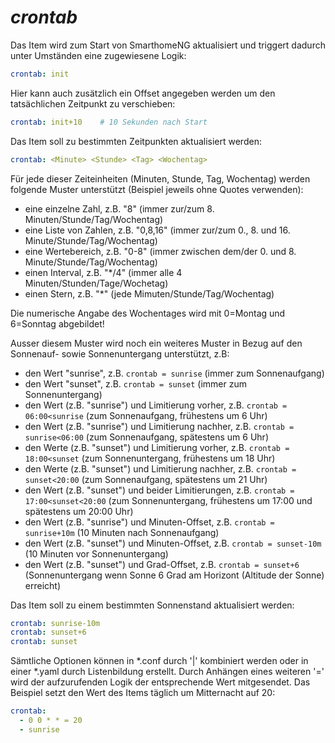 #  *crontab*
Das Item wird zum Start von SmarthomeNG aktualisiert und triggert dadurch unter Umständen eine zugewiesene Logik:

```yaml
crontab: init
```

Hier kann auch zusätzlich ein Offset angegeben werden um den tatsächlichen Zeitpunkt zu verschieben:

```yaml
crontab: init+10    # 10 Sekunden nach Start
```

Das Item soll zu bestimmten Zeitpunkten aktualisiert werden:

```yaml
crontab: <Minute> <Stunde> <Tag> <Wochentag>
```

Für jede dieser Zeiteinheiten (Minuten, Stunde, Tag, Wochentag) werden folgende Muster unterstützt (Beispiel jeweils ohne Quotes verwenden):
* eine einzelne Zahl, z.B. "8" (immer zur/zum 8. Minuten/Stunde/Tag/Wochentag)
* eine Liste von Zahlen, z.B. "0,8,16" (immer zur/zum 0., 8. und 16. Minute/Stunde/Tag/Wochentag)
* eine Wertebereich, z.B. "0-8" (immer zwischen dem/der 0. und 8. Minute/Stunde/Tag/Wochentag)
* einen Interval, z.B. "*/4" (immer alle 4 Minuten/Stunden/Tage/Wochetag)
* einen Stern, z.B. "*" (jede Mimuten/Stunde/Tag/Wochentag)

Die numerische Angabe des Wochentages wird mit 0=Montag und 6=Sonntag abgebildet!

Ausser diesem Muster wird noch ein weiteres Muster in Bezug auf den Sonnenauf- sowie Sonnenuntergang unterstützt, z.B:
* den Wert "sunrise", z.B. `crontab = sunrise` (immer zum Sonnenaufgang)
* den Wert "sunset", z.B. `crontab = sunset` (immer zum Sonnenuntergang)
* den Wert (z.B. "sunrise") und Limitierung vorher, z.B. `crontab = 06:00<sunrise` (zum Sonnenaufgang, frühestens um 6 Uhr)
* den Wert (z.B. "sunrise") und Limitierung nachher, z.B. `crontab = sunrise<06:00` (zum Sonnenaufgang, spätestens um 6 Uhr)
* den Werte (z.B. "sunset") und Limitierung vorher, z.B. `crontab = 18:00<sunset` (zum Sonnenuntergang, frühestens um 18 Uhr)
* den Werte (z.B. "sunset") und Limitierung nachher, z.B. `crontab = sunset<20:00` (zum Sonnenaufgang, spätestens um 21 Uhr)
* den Wert (z.B. "sunset") und beider Limitierungen, z.B. `crontab = 17:00<sunset<20:00` (zum Sonnenuntergang, frühestens um 17:00 und spätestens um 20:00 Uhr)
* den Wert (z.B. "sunrise") und Minuten-Offset, z.B. `crontab = sunrise+10m` (10 Minuten nach Sonnenaufgang)
* den Wert (z.B. "sunset") und Minuten-Offset, z.B. `crontab = sunset-10m` (10 Minuten vor Sonnenuntergang)
* den Wert (z.B. "sunset") und Grad-Offset, z.B. `crontab = sunset+6` (Sonnenuntergang wenn Sonne 6 Grad am Horizont (Altitude der Sonne) erreicht)

Das Item soll zu einem bestimmten Sonnenstand aktualisiert werden:

```yaml
crontab: sunrise-10m
crontab: sunset+6
crontab: sunset
```

Sämtliche Optionen können in *.conf durch '|' kombiniert werden oder in einer *.yaml durch Listenbildung erstellt. Durch Anhängen eines weiteren '=' wird der aufzurufenden Logik der entsprechende Wert mitgesendet. Das Beispiel setzt den Wert des Items täglich um Mitternacht auf 20:

```yaml
crontab:
  - 0 0 * * = 20
  - sunrise
```
